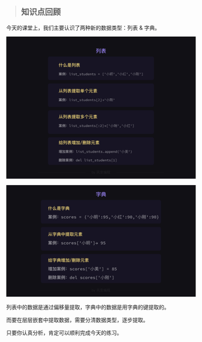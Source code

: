 > ## 知识点回顾

今天的课堂上，我们主要认识了两种新的数据类型：列表 & 字典。

![](./img/img1.png)

![](./img/img2.png)

列表中的数据是通过偏移量提取，字典中的数据是用字典的键提取的。

而要在层层嵌套中提取数据，需要分清数据类型，逐步提取。

只要你认真分析，肯定可以顺利完成今天的练习。